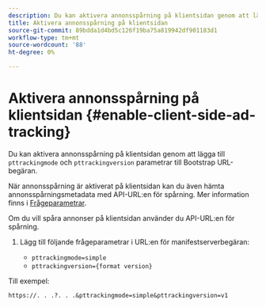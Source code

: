 ```yaml
---
description: Du kan aktivera annonsspårning på klientsidan genom att lägga till parametrarna paketeringsläge och paketeringsversion i Bootstrap URL-begäran.
title: Aktivera annonsspårning på klientsidan
source-git-commit: 89bdda1d4bd5c126f19ba75a819942df901183d1
workflow-type: tm+mt
source-wordcount: '88'
ht-degree: 0%

---
```



# Aktivera annonsspårning på klientsidan {#enable-client-side-ad-tracking}

Du kan aktivera annonsspårning på klientsidan genom att lägga till `pttrackingmode` och `pttrackingversion` parametrar till Bootstrap URL-begäran.

När annonsspårning är aktiverat på klientsidan kan du även hämta annonsspårningsmetadata med API-URL:en för spårning. Mer information finns i [Frågeparametrar](/help/primetime-ad-insertion/~old-msapi-topics/ms-at-effectiveness/notvsdk-csat-ms-interface.md).

Om du vill spåra annonser på klientsidan använder du API-URL:en för spårning.

1. Lägg till följande frågeparametrar i URL:en för manifestserverbegäran:

   * `pttrackingmode=simple`
   * `pttrackingversion={format version}`

Till exempel:

```URL
https://. . .?. . .&pttrackingmode=simple&pttrackingversion=v1
```

